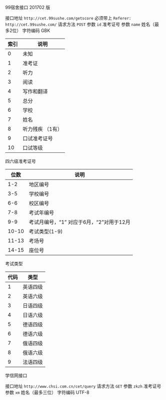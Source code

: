 99宿舍接口 201702 版

接口地址    `http://cet.99sushe.com/getscore`
必须带上    `Referer: http://cet.99sushe.com/`
请求方法    `POST`
参数 `id`   准考证号
参数 `name` 姓名（最多2位）
字符编码 GBK

索引 | 说明
-----|-----
0    | 未知
1    | 准考证
2    | 听力
3    | 阅读
4    | 写作和翻译
5    | 总分
6    | 学校 
7    | 姓名
8    | 听力残疾 （1有）
9    | 口试准考证号
10   | 口试等级

四六级准考证号

位数  | 说明 
------|------
1-2   | 地区编号
3-5   | 学校编号
6-6   | 校区编号
7-8   | 考试年编号
9-9   | 考试月编号，“1” 对应于6月，“2”对用于12月
10-10 | 考试类型(1-9)
11-13 | 考场号
14-15 | 座位号

考试类型

代码  | 类型
------|-------
1     | 英语四级
2     | 英语六级
3     | 日语四级
4     | 日语六级
5     | 德语四级
6     | 德语六级
7     | 俄语四级
8     | 俄语六级
9     | 法语四级

学信网接口

接口地址    `http://www.chsi.com.cn/cet/query`
请求方法    `GET`
参数 `zkzh` 准考证号
参数 `xm`   姓名（最多三位）
字符编码    UTF-8

